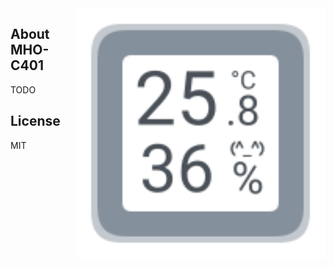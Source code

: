 
<img src="hygrotemp_square_eink.svg" width="400px" alt="Digital Hygrometer" align="right" />

## About MHO-C401

TODO

## License

MIT
